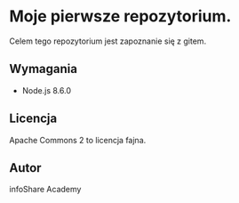 # Moje pierwsze repozytorium.

Celem tego repozytorium jest zapoznanie się z gitem.

## Wymagania

* Node.js 8.6.0

## Licencja

Apache Commons 2 to licencja fajna.

## Autor

infoShare Academy